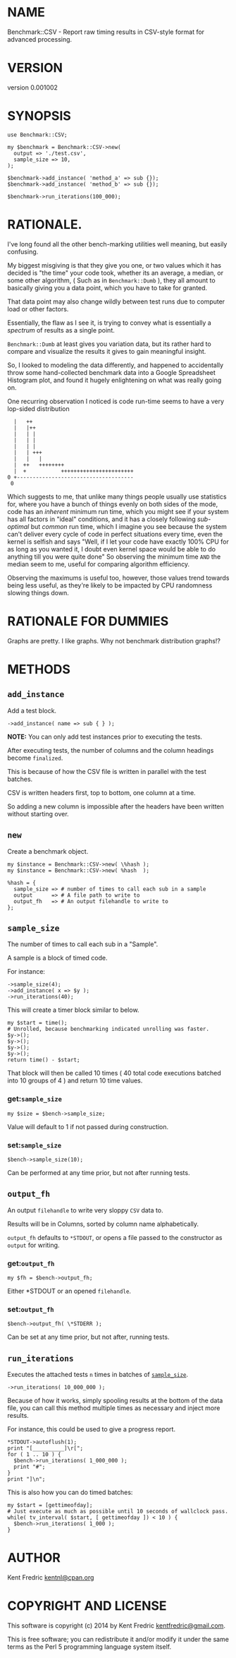 # NAME

Benchmark::CSV - Report raw timing results in CSV-style format for advanced processing.

# VERSION

version 0.001002

# SYNOPSIS

    use Benchmark::CSV;

    my $benchmark = Benchmark::CSV->new(
      output => './test.csv',
      sample_size => 10,
    );

    $benchmark->add_instance( 'method_a' => sub {});
    $benchmark->add_instance( 'method_b' => sub {});

    $benchmark->run_iterations(100_000);

# RATIONALE.

I've long found all the other bench-marking utilities well meaning, but easily confusing.

My biggest misgiving is that they give you one, or two values which it has decided is "the time" your code took,
whether its an average, a median, or some other algorithm, ( Such as in `Benchmark::Dumb` ), they all amount to basically giving
you a data point, which you have to take for granted.

That data point may also change wildly between test runs due to computer load or other factors.

Essentially, the flaw as I see it, is trying to convey what is essentially a _spectrum_ of results as a single point.

`Benchmark::Dumb` at least gives you variation data, but its rather hard to compare and visualize the results it gives to gain
meaningful insight.

So, I looked to modeling the data differently, and happened to accidentally throw some hand-collected benchmark data into a
Google Spreadsheet Histogram plot, and found it hugely enlightening on what was really going on.

One recurring observation I noticed is code run-time seems to have a very lop-sided distribution

      |   ++
      |   |++
      |   | |
      |   | |
      |   | |
      |   | +++
      |   |   |
      |  ++   ++++++++
      |  +           +++++++++++++++++++++++
    0 +-------------------------------------
     0

Which suggests to me, that unlike many things people usually use statistics for,
where you have a bunch of things evenly on both sides of the mode, code has an _inherent_ minimum run time,
which you might see if your system has all factors in "ideal" conditions, and it has a closely following _sub-optimal_ but
_common_ run time, which I imagine you see because the system can't deliver every cycle of code
in perfect situations every time, even the kernel is selfish and says "Well, if I let your code have exactly 100% CPU for as
long as you wanted it, I doubt even kernel space would be able to do anything till you were quite done"
So observing the minimum time `AND` the median seem to me, useful for comparing algorithm efficiency.

Observing the maximums is useful too, however, those values trend towards being less useful, as they're likely to be impacted by
CPU randomness slowing things down.

# RATIONALE FOR DUMMIES

Graphs are pretty. I like graphs. Why not benchmark distribution graphs!?

# METHODS

## `add_instance`

Add a test block.

    ->add_instance( name => sub { } );

**NOTE:** You can only add test instances prior to executing the tests.

After executing tests, the number of columns and the column headings become `finalized`.

This is because of how the CSV file is written in parallel with the test batches.

CSV is written headers first, top to bottom, one column at a time.

So adding a new column is impossible after the headers have been written without starting over.

## `new`

Create a benchmark object.

    my $instance = Benchmark::CSV->new( \%hash );
    my $instance = Benchmark::CSV->new( %hash  );

    %hash = {
      sample_size => # number of times to call each sub in a sample
      output      => # A file path to write to
      output_fh   => # An output filehandle to write to
    };

## `sample_size`

The number of times to call each sub in a "Sample".

A sample is a block of timed code.

For instance:

    ->sample_size(4);
    ->add_instance( x => $y );
    ->run_iterations(40);

This will create a timer block similar to below.

    my $start = time();
    # Unrolled, because benchmarking indicated unrolling was faster.
    $y->();
    $y->();
    $y->();
    $y->();
    return time() - $start;

That block will then be called 10 times ( 40 total code executions batched into 10 groups of 4 )
and return 10 time values.

### get:`sample_size`

    my $size = $bench->sample_size;

Value will default to 1 if not passed during construction.

### set:`sample_size`

    $bench->sample_size(10);

Can be performed at any time prior, but not after running tests.

## `output_fh`

An output `filehandle` to write very sloppy `CSV` data to.

Results will be in Columns, sorted by column name alphabetically.

`output_fh` defaults to `*STDOUT`, or opens a file passed to the constructor as `output` for writing.

### get:`output_fh`

    my $fh = $bench->output_fh;

Either \*STDOUT or an opened `filehandle`.

### set:`output_fh`

    $bench->output_fh( \*STDERR );

Can be set at any time prior, but not after, running tests.

## `run_iterations`

Executes the attached tests `n` times in batches of [`sample_size`](#sample_size).

    ->run_iterations( 10_000_000 );

Because of how it works, simply spooling results at the bottom of the data file, you can call this method
multiple times as necessary and inject more results.

For instance, this could be used to give a progress report.

    *STDOUT->autoflush(1);
    print "[__________]\r[";
    for ( 1 .. 10 ) {
      $bench->run_iterations( 1_000_000 );
      print "#";
    }
    print "]\n";

This is also how you can do timed batches:

    my $start = [gettimeofday];
    # Just execute as much as possible until 10 seconds of wallclock pass.
    while( tv_interval( $start, [ gettimeofday ]) < 10 ) {
      $bench->run_iterations( 1_000 );
    }

# AUTHOR

Kent Fredric <kentnl@cpan.org>

# COPYRIGHT AND LICENSE

This software is copyright (c) 2014 by Kent Fredric <kentfredric@gmail.com>.

This is free software; you can redistribute it and/or modify it under
the same terms as the Perl 5 programming language system itself.
